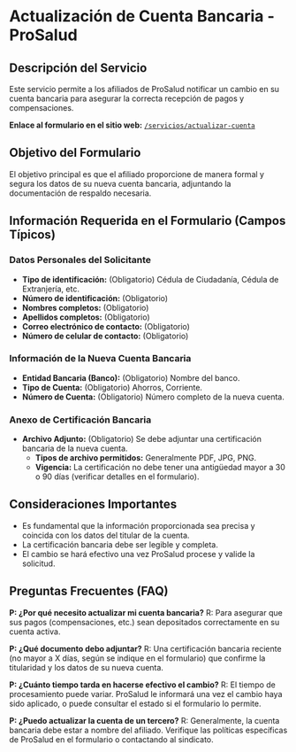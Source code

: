 
# Actualización de Cuenta Bancaria - ProSalud

## Descripción del Servicio
Este servicio permite a los afiliados de ProSalud notificar un cambio en su cuenta bancaria para asegurar la correcta recepción de pagos y compensaciones.

**Enlace al formulario en el sitio web:** [`/servicios/actualizar-cuenta`](/servicios/actualizar-cuenta)

## Objetivo del Formulario
El objetivo principal es que el afiliado proporcione de manera formal y segura los datos de su nueva cuenta bancaria, adjuntando la documentación de respaldo necesaria.

## Información Requerida en el Formulario (Campos Típicos)

### Datos Personales del Solicitante
- **Tipo de identificación:** (Obligatorio) Cédula de Ciudadanía, Cédula de Extranjería, etc.
- **Número de identificación:** (Obligatorio)
- **Nombres completos:** (Obligatorio)
- **Apellidos completos:** (Obligatorio)
- **Correo electrónico de contacto:** (Obligatorio)
- **Número de celular de contacto:** (Obligatorio)

### Información de la Nueva Cuenta Bancaria
- **Entidad Bancaria (Banco):** (Obligatorio) Nombre del banco.
- **Tipo de Cuenta:** (Obligatorio) Ahorros, Corriente.
- **Número de Cuenta:** (Obligatorio) Número completo de la nueva cuenta.

### Anexo de Certificación Bancaria
- **Archivo Adjunto:** (Obligatorio) Se debe adjuntar una certificación bancaria de la nueva cuenta.
    - **Tipos de archivo permitidos:** Generalmente PDF, JPG, PNG.
    - **Vigencia:** La certificación no debe tener una antigüedad mayor a 30 o 90 días (verificar detalles en el formulario).

## Consideraciones Importantes
- Es fundamental que la información proporcionada sea precisa y coincida con los datos del titular de la cuenta.
- La certificación bancaria debe ser legible y completa.
- El cambio se hará efectivo una vez ProSalud procese y valide la solicitud.

## Preguntas Frecuentes (FAQ)

**P: ¿Por qué necesito actualizar mi cuenta bancaria?**
R: Para asegurar que sus pagos (compensaciones, etc.) sean depositados correctamente en su cuenta activa.

**P: ¿Qué documento debo adjuntar?**
R: Una certificación bancaria reciente (no mayor a X días, según se indique en el formulario) que confirme la titularidad y los datos de su nueva cuenta.

**P: ¿Cuánto tiempo tarda en hacerse efectivo el cambio?**
R: El tiempo de procesamiento puede variar. ProSalud le informará una vez el cambio haya sido aplicado, o puede consultar el estado si el formulario lo permite.

**P: ¿Puedo actualizar la cuenta de un tercero?**
R: Generalmente, la cuenta bancaria debe estar a nombre del afiliado. Verifique las políticas específicas de ProSalud en el formulario o contactando al sindicato.

